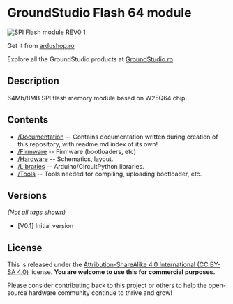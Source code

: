 GroundStudio Flash 64 module
====================================
![SPI Flash module REV0 1](https://github.com/GroundStudio/GroundStudio_8MB_SPI_Flash_module/assets/77836107/00ba62b7-7a47-4130-bf37-534c8a7b0bd7)

Get it from [ardushop.ro](https://ardushop.ro/ro/home/1848-modul-memorie-flash-64bit-8mbyte.html)

Explore all the GroundStudio products at [GroundStudio.ro](https://groundstudio.ro/)

Description
-------------------
64Mb/8MB SPI flash memory module based on W25Q64 chip.

Contents
-------------------

* [/Documentation](https://github.com/GroundStudio/GroundStudio_8MB_SPI_Flash_module/tree/main/Documentation) -- Contains documentation written during creation of this repository, with readme.md index of its own!
* [/Firmware](https://github.com/GroundStudio/GroundStudio_8MB_SPI_Flash_module/tree/main/Firmware) -- Firmware (bootloaders, etc)
* [/Hardware](https://github.com/GroundStudio/GroundStudio_8MB_SPI_Flash_module/tree/main/Hardware) -- Schematics, layout.
* [/Libraries](https://github.com/GroundStudio/GroundStudio_8MB_SPI_Flash_module/tree/main/Libraries) -- Arduino/CircuitPython libraries. 
* [/Tools](https://github.com/GroundStudio/GroundStudio_8MB_SPI_Flash_module/tree/main) -- Tools needed for compiling, uploading bootloader, etc.

Versions
-------------------
*(Not all tags shown)*
* [V0.1] Initial version

License
-------------------

This is released under the [Attribution-ShareAlike 4.0 International (CC BY-SA 4.0)](https://creativecommons.org/licenses/by-sa/4.0/) license. 
**You are welcome to use this for commercial purposes.**

Please consider contributing back to this project or others to help the open-source hardware community continue to thrive and grow! 
